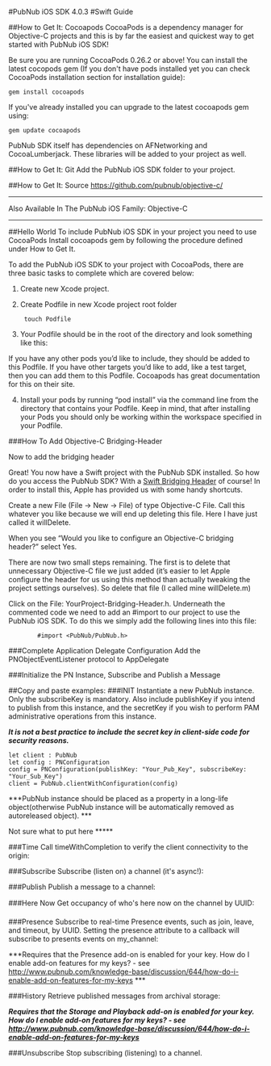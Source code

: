 #PubNub iOS SDK 4.0.3
#Swift Guide

##How to Get It: Cocoapods
CocoaPods is a dependency manager for Objective-C projects and this is by far the easiest and quickest way to get started with PubNub iOS SDK!

Be sure you are running CocoaPods 0.26.2 or above! You can install the latest cocopods gem (If you don't have pods installed yet you can check CocoaPods installation section for installation guide):
	
	gem install cocoapods
	
If you've already installed you can upgrade to the latest cocoapods gem using:
	
	gem update cocoapods
	
PubNub SDK itself has dependencies on AFNetworking and CocoaLumberjack. These libraries will be added to your project as well.

##How to Get It: Git
Add the PubNub iOS SDK folder to your project.

##How to Get It: Source
https://github.com/pubnub/objective-c/

---
Also Available In The PubNub iOS Family:
Objective-C

---
##Hello World
To include PubNub iOS SDK in your project you need to use CocoaPods 
Install cocoapods gem by following the procedure defined under How to Get It.

To add the PubNub iOS SDK to your project with CocoaPods, there are three basic tasks to complete which are covered below:

1. Create new Xcode project.
2. Create Podfile in new Xcode project root folder
		
		touch Podfile
3.	Your Podfile should be in the root of the directory and look something like this:
<script src="https://gist.github.com/jzucker2/e4b7b9687e6b2b504518.js"></script>

If you have any other pods you’d like to include, they should be added to this Podfile. If you have other targets you’d like to add, like a test target, then you can add them to this Podfile. Cocoapods has great documentation for this on their site.


4. Install your pods by running “pod install” via the command line from the directory that contains your Podfile. Keep in mind, that after installing your Pods you should only be working within the workspace specified in your Podfile.

###How To Add Objective-C Bridging-Header

Now to add the bridging header

Great! You now have a Swift project with the PubNub SDK installed. So how do you access the PubNub SDK? With a [Swift Bridging Header](https://developer.apple.com/library/prerelease/ios/documentation/Swift/Conceptual/BuildingCocoaApps/MixandMatch.html) of course! In order to install this, Apple has provided us with some handy shortcuts.

Create a new File (File -> New -> File) of type Objective-C File. Call this whatever you like because we will end up deleting this file. Here I have just called it willDelete.

When you see “Would you like to configure an Objective-C bridging header?” select Yes. 

There are now two small steps remaining. The first is to delete that unnecessary Objective-C file we just added (it’s easier to let Apple configure the header for us using this method than actually tweaking the project settings ourselves). So delete that file (I called mine willDelete.m)

Click on the File: YourProject-Bridging-Header.h. Underneath the commented code we need to add an #import to our project to use the PubNub iOS SDK. To do this we simply add the following lines into this file:

	        #import <PubNub/PubNub.h>

###Complete Application Delegate Configuration
Add the PNObjectEventListener protocol to AppDelegate
<script src="https://gist.github.com/justinplatz/7eceacfe28b3f76679d5.js"></script>

###Initialize the PN Instance, Subscribe and Publish a Message
<script src="https://gist.github.com/justinplatz/2a8fdb0a42612f425b6a.js"></script>

##Copy and paste examples:
###INIT
Instantiate a new PubNub instance. Only the subscribeKey is mandatory. Also include publishKey if you intend to publish from this instance, and the secretKey if you wish to perform PAM administrative operations from this instance.

***It is not a best practice to include the secret key in client-side code for security reasons.***

	let client : PubNub
	let config : PNConfiguration
	config = PNConfiguration(publishKey: "Your_Pub_Key", subscribeKey: "Your_Sub_Key")
  	client = PubNub.clientWithConfiguration(config)
  	
 ***PubNub instance should be placed as a property in a long-life object(otherwise PubNub instance will be automatically removed as autoreleased object). ***
 
 Not sure what to put here *****
 
###Time
Call timeWithCompletion to verify the client connectivity to the origin:
<script src="https://gist.github.com/justinplatz/f23097dbd63a5cd70b91.js"></script>

###Subscribe
Subscribe (listen on) a channel (it's async!):
<script src="https://gist.github.com/justinplatz/d081f5ecda368a78aac0.js"></script>

###Publish
Publish a message to a channel:
<script src="https://gist.github.com/justinplatz/064bc8c542f100b20639.js"></script>

###Here Now
Get occupancy of who's here now on the channel by UUID:

<script src="https://gist.github.com/justinplatz/c45ae9135df50dc18dc5.js"></script>

###Presence
Subscribe to real-time Presence events, such as join, leave, and timeout, by UUID. Setting the presence attribute to a callback will subscribe to presents events on my_channel:

***Requires that the Presence add-on is enabled for your key. How do I enable add-on features for my keys? - see http://www.pubnub.com/knowledge-base/discussion/644/how-do-i-enable-add-on-features-for-my-keys ***

<script src="https://gist.github.com/justinplatz/d30f8a40379cc98abc22.js"></script>

###History
Retrieve published messages from archival storage:

***Requires that the Storage and Playback add-on is enabled for your key. How do I enable add-on features for my keys? - see http://www.pubnub.com/knowledge-base/discussion/644/how-do-i-enable-add-on-features-for-my-keys***

<script src="https://gist.github.com/justinplatz/953fcf08589aa48b8313.js"></script>

###Unsubscribe
Stop subscribing (listening) to a channel.
<script src="https://gist.github.com/justinplatz/37772e5635c33739ee1d.js"></script>